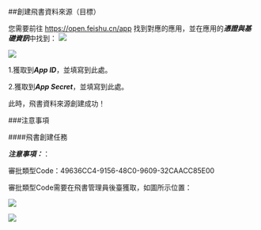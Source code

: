 ##創建飛書資料來源（目標）

您需要前往 https://open.feishu.cn/app 找到對應的應用，並在應用的***憑證與基礎資訊***中找到：
![](https://tapdata-bucket-01.oss-cn-beijing.aliyuncs.com/lark/step_0.PNG)

![](https://tapdata-bucket-01.oss-cn-beijing.aliyuncs.com/lark/step_1.PNG)

1.獲取到***App ID***，並填寫到此處。

2.獲取到***App Secret***，並填寫到此處。

此時，飛書資料來源創建成功！

###注意事項

####飛書創建任務

***注意事項：***：

審批類型Code：49636CC4-9156-48C0-9609-32CAACC85E00

審批類型Code需要在飛書管理員後臺獲取，如圖所示位置：

![](https://tapdata-bucket-01.oss-cn-beijing.aliyuncs.com/lark/approval/approval_2.jpg)

![](https://tapdata-bucket-01.oss-cn-beijing.aliyuncs.com/lark/approval_1/approval_1.jpg)
